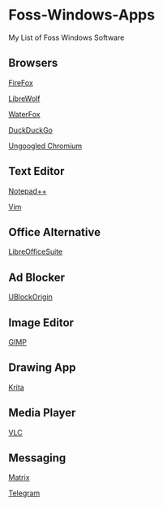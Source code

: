 # Foss-Windows-Apps
My List of Foss Windows Software







## Browsers

[FireFox](https://www.firefox.com/en-US/)

[LibreWolf](https://librewolf.net/installation/windows/)

[WaterFox](https://www.waterfox.net/)

[DuckDuckGo](https://duckduckgo.com/windows?origin=funnel_home_google)

[Ungoogled Chromium](https://github.com/ungoogled-software/ungoogled-chromium-windows)



## Text Editor

[Notepad++](https://notepad-plus-plus.org/)

[Vim](https://www.vim.org/download.php)



## Office Alternative

[LibreOfficeSuite](https://www.libreoffice.org/download/download-libreoffice/?type=win-x86_64&version=25.2.5&lang=en-US)



## Ad Blocker

[UBlockOrigin](https://github.com/gorhill/uBlock)



## Image Editor

[GIMP](https://www.gimp.org/)



## Drawing App
[Krita](https://krita.org/en/download/)



## Media Player

[VLC](https://code.videolan.org/videolan/vlc)



## Messaging 

[Matrix](https://matrix.org/)

[Telegram](https://telegram.org/)

##
